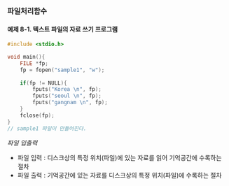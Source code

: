 ### 파일처리함수
#### 예제 8-1. 텍스트 파일의 자료 쓰기 프로그램
```c
#include <stdio.h>

void main(){
    FILE *fp;
    fp = fopen("sample1", "w");
    
    if(fp != NULL){
        fputs("Korea \n", fp);
        fputs("seoul \n", fp);
        fputs("gangnam \n", fp);
    }
    fclose(fp);
}
// sample1 파일이 만들어진다.
```
*파일 입출력*
- 파일 입력 : 디스크상의 특정 위치(파일)에 있는 자료를 읽어 기억공간에 수록하는 절차
- 파일 출력 : 기억공간에 있는 자료를 디스크상의 특정 위치(파일)에 수록하는 절차